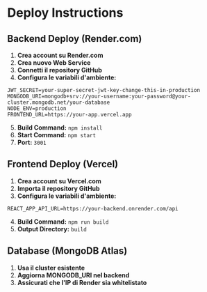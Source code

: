 # Deploy Instructions

## Backend Deploy (Render.com)

1. **Crea account su Render.com**
2. **Crea nuovo Web Service**
3. **Connetti il repository GitHub**
4. **Configura le variabili d'ambiente:**

```
JWT_SECRET=your-super-secret-jwt-key-change-this-in-production
MONGODB_URI=mongodb+srv://your-username:your-password@your-cluster.mongodb.net/your-database
NODE_ENV=production
FRONTEND_URL=https://your-app.vercel.app
```

5. **Build Command:** `npm install`
6. **Start Command:** `npm start`
7. **Port:** `3001`

## Frontend Deploy (Vercel)

1. **Crea account su Vercel.com**
2. **Importa il repository GitHub**
3. **Configura le variabili d'ambiente:**

```
REACT_APP_API_URL=https://your-backend.onrender.com/api
```

4. **Build Command:** `npm run build`
5. **Output Directory:** `build`

## Database (MongoDB Atlas)

1. **Usa il cluster esistente**
2. **Aggiorna MONGODB_URI nel backend**
3. **Assicurati che l'IP di Render sia whitelistato**
